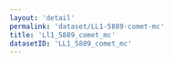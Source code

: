 ```yaml
---
layout: 'detail'
permalink: 'dataset/LL1-5889-comet-mc'
title: 'Ll1_5889_comet_mc'
datasetID: 'LL1_5889_comet_mc'
---
```

